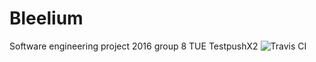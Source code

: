 # Bleelium
Software engineering project 2016 group 8 TUE
TestpushX2
![Travis CI](https://travis-ci.org/Vaults/Bleelium.svg?branch=master)

